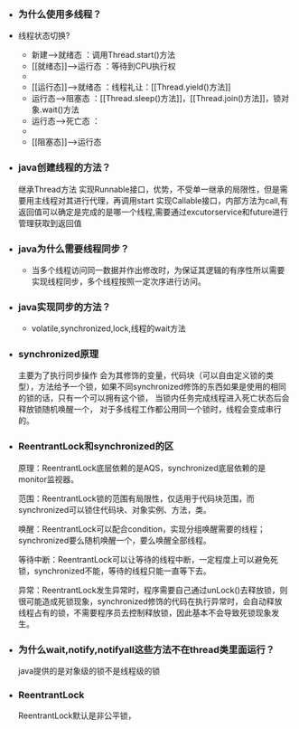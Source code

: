 - ### 为什么使用多线程？
- 线程状态切换?
	- 新建-->就绪态 ：调用Thread.start()方法
	- [[就绪态]]-->运行态 ：等待到CPU执行权
	-
	- [[运行态]]-->就绪态 ：线程礼让：[[Thread.yield()方法]]
	- 运行态-->阻塞态 ：[[Thread.sleep()方法]]，[[Thread.join()方法]]，锁对象.wait()方法
	- 运行态-->死亡态 ：
	-
	- [[阻塞态]]—>运行态
- ### java创建线程的方法？
  继承Thread方法
  实现Runnable接口，优势，不受单一继承的局限性，但是需要用主线程对其进行代理，再调用start
  实现Callable接口，内部方法为call,有返回值可以确定是完成的是哪一个线程,需要通过excutorservice和future进行管理获取到返回值
- ### java为什么需要线程同步？
	- 当多个线程访问同一数据并作出修改时，为保证其逻辑的有序性所以需要实现线程同步，多个线程按照一定次序进行访问。
- ### java实现同步的方法？
	- volatile,synchronized,lock,线程的wait方法
- ### synchronized原理
  主要为了执行同步操作
  会为其修饰的变量，代码块（可以自由定义锁的类型），方法给予一个锁，如果不同synchronized修饰的东西如果是使用的相同的锁的话，只有一个可以拥有这个锁，
  当锁内任务完成线程进入死亡状态后会释放锁随机唤醒一个，
  对于多线程工作都公用同一个锁时，线程会变成串行的。
- ### ReentrantLock和synchronized的区
  
  原理：ReentrantLock底层依赖的是AQS，synchronized底层依赖的是monitor监视器。
  
  范围：ReentrantLock锁的范围有局限性，仅适用于代码块范围，而synchronized可以锁住代码块、对象实例、方法，类。
  
  唤醒：ReentrantLock可以配合condition，实现分组唤醒需要的线程；synchronized要么随机唤醒一个，要么唤醒全部线程。
  
  等待中断：ReentrantLock可以让等待的线程中断，一定程度上可以避免死锁，synchronized不能，等待的线程只能一直等下去。
  
  异常：ReentrantLock发生异常时，程序需要自己通过unLock()去释放锁，则很可能造成死锁现象，synchronized修饰的代码在执行异常时，会自动释放线程占有的锁，不需要程序员去控制释放锁，因此基本不会导致死锁现象发生。
- ### 为什么wait,notify,notifyall这些方法不在thread类里面运行？
  java提供的是对象级的锁不是线程级的锁
- ### ReentrantLock
  ReentrantLock默认是非公平锁，